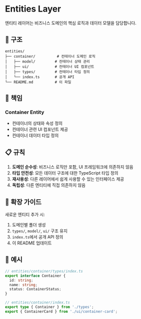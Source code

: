 # Entities Layer

엔티티 레이어는 비즈니스 도메인의 핵심 로직과 데이터 모델을 담당합니다.

## 📁 구조

```
entities/
├── container/          # 컨테이너 도메인 로직
│   ├── model/         # 컨테이너 상태 관리
│   ├── ui/            # 컨테이너 UI 컴포넌트
│   ├── types/         # 컨테이너 타입 정의
│   └── index.ts       # 공개 API
└── README.md          # 이 파일
```

## 🎯 책임

### Container Entity
- 컨테이너의 상태와 속성 정의
- 컨테이너 관련 UI 컴포넌트 제공
- 컨테이너 데이터 타입 정의

## 📋 규칙

1. **도메인 순수성**: 비즈니스 로직만 포함, UI 프레임워크에 의존하지 않음
2. **타입 안전성**: 모든 데이터 구조에 대한 TypeScript 타입 정의
3. **재사용성**: 다른 레이어에서 쉽게 사용할 수 있는 인터페이스 제공
4. **독립성**: 다른 엔티티에 직접 의존하지 않음

## 🔄 확장 가이드

새로운 엔티티 추가 시:
1. 도메인별 폴더 생성
2. `types/`, `model/`, `ui/` 구조 유지
3. `index.ts`에서 공개 API 정의
4. 이 README 업데이트

## 📝 예시

```typescript
// entities/container/types/index.ts
export interface Container {
  id: string;
  name: string;
  status: ContainerStatus;
}

// entities/container/index.ts
export type { Container } from './types';
export { ContainerCard } from './ui/container-card';
``` 